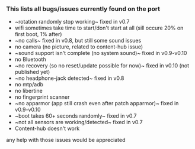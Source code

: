 ### This lists all bugs/issues currently found on the port

* ~rotation randomly stop working~ fixed in v0.7
* wifi sometimes take time to start/don't start at all (sill occure 20% on first boot, 1% after)
* ~no calls~ fixed in v0.8, but still some sound issues
* no camera (no picture, related to content-hub issue)
* ~sound support isn't complete (no system sound)~ fixed in v0.9-v0.10
* no Bluetooth
* ~no recovery (so no reset/update possible for now)~ fixed in v0.10 (not published yet)
* ~no headphone-jack detected~ fixed in v0.8
* no mtp/adb
* no libertine
* no fingerprint scanner
* ~no apparmor (app still crash even after patch apparmor)~ fixed in v0.9-v0.10
* ~boot takes 60+ seconds randomly~ fixed in v0.7
* ~not all sensors are working/detected~ fixed in v0.7
* Content-hub doesn't work


any help with those issues would be appreciated
